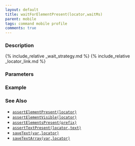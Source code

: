 ```yaml
---
layout: default
title: waitForElementPresent(locator,waitMs)
parent: mobile
tags: command mobile profile
comments: true
---
```



### Description


{% include_relative _wait_strategy.md %}
{% include_relative _locator_link.md %}

### Parameters


### Example


### See Also
- [`assertElementPresent(locator)`](assertElementPresent(locator))
- [`assertElementVisible(locator)`](assertElementVisible(locator))
- [`assertElementsPresent(prefix)`](assertElementsPresent(prefix))
- [`assertTextPresent(locator,text)`](assertTextPresent(locator,text))
- [`saveText(var,locator)`](saveText(var,locator))
- [`saveTextArray(var,locator)`](saveTextArray(var,locator))
